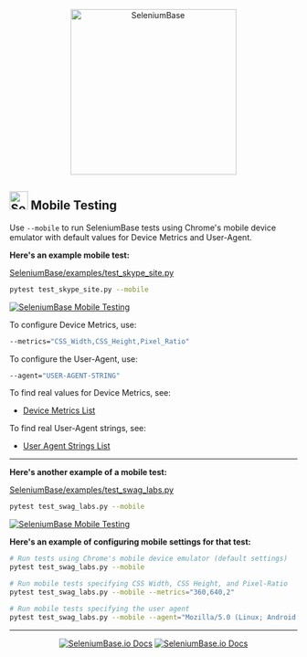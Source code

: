<p align="center"><a href="https://github.com/seleniumbase/SeleniumBase/"><img src="https://seleniumbase.io/cdn/img/sb_text_f.png" alt="SeleniumBase" title="SeleniumBase" width="290" /></a></p>

<h2><img src="https://seleniumbase.io/img/logo6.png" title="SeleniumBase" width="32" /> Mobile Testing</h2>

Use ``--mobile`` to run SeleniumBase tests using Chrome's mobile device emulator with default values for Device Metrics and User-Agent.

<b>Here's an example mobile test:</b>

[SeleniumBase/examples/test_skype_site.py](https://github.com/seleniumbase/SeleniumBase/blob/master/examples/test_skype_site.py)

```bash
pytest test_skype_site.py --mobile
```

[<img src="https://seleniumbase.io/cdn/gif/skype_mobile_test_2.gif" title="SeleniumBase Mobile Testing">](https://seleniumbase.io/cdn/gif/skype_mobile_test_2.gif)

To configure Device Metrics, use:

```bash
--metrics="CSS_Width,CSS_Height,Pixel_Ratio"
```

To configure the User-Agent, use:

```bash
--agent="USER-AGENT-STRING"
```

To find real values for Device Metrics, see:

* [Device Metrics List](https://gist.github.com/sidferreira/3f5fad525e99b395d8bd882ee0fd9d00)

To find real User-Agent strings, see:

* [User Agent Strings List](https://developers.whatismybrowser.com/useragents/explore/)

--------

<b>Here's another example of a mobile test:</b>

[SeleniumBase/examples/test_swag_labs.py](https://github.com/seleniumbase/SeleniumBase/blob/master/examples/test_swag_labs.py)

```bash
pytest test_swag_labs.py --mobile
```

[<img src="https://seleniumbase.io/cdn/gif/swag_mobile_2.gif" alt="SeleniumBase Mobile Testing" title="SeleniumBase Mobile Testing">](https://seleniumbase.io/cdn/gif/swag_mobile.gif)

<b>Here's an example of configuring mobile settings for that test:</b>

```bash
# Run tests using Chrome's mobile device emulator (default settings)
pytest test_swag_labs.py --mobile

# Run mobile tests specifying CSS Width, CSS Height, and Pixel-Ratio
pytest test_swag_labs.py --mobile --metrics="360,640,2"

# Run mobile tests specifying the user agent
pytest test_swag_labs.py --mobile --agent="Mozilla/5.0 (Linux; Android 9; Pixel 3 XL)"
```

--------

<p align="center"><div align="center"><a href="https://seleniumbase.io">
<img src="https://img.shields.io/badge/docs-%20seleniumbase.io-11BBDD.svg" alt="SeleniumBase.io Docs" /></a> <a href="https://github.com/seleniumbase/SeleniumBase"><img src="https://img.shields.io/badge/✅%20💛%20View%20Code-on%20GitHub%20🌎%20🚀-02A79E.svg" alt="SeleniumBase.io Docs" /></a></div></p>
